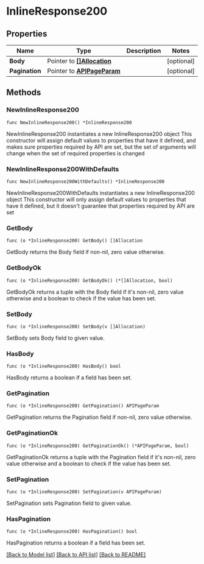 # InlineResponse200

## Properties

Name | Type | Description | Notes
------------ | ------------- | ------------- | -------------
**Body** | Pointer to [**[]Allocation**](Allocation.md) |  | [optional] 
**Pagination** | Pointer to [**APIPageParam**](APIPageParam.md) |  | [optional] 

## Methods

### NewInlineResponse200

`func NewInlineResponse200() *InlineResponse200`

NewInlineResponse200 instantiates a new InlineResponse200 object
This constructor will assign default values to properties that have it defined,
and makes sure properties required by API are set, but the set of arguments
will change when the set of required properties is changed

### NewInlineResponse200WithDefaults

`func NewInlineResponse200WithDefaults() *InlineResponse200`

NewInlineResponse200WithDefaults instantiates a new InlineResponse200 object
This constructor will only assign default values to properties that have it defined,
but it doesn't guarantee that properties required by API are set

### GetBody

`func (o *InlineResponse200) GetBody() []Allocation`

GetBody returns the Body field if non-nil, zero value otherwise.

### GetBodyOk

`func (o *InlineResponse200) GetBodyOk() (*[]Allocation, bool)`

GetBodyOk returns a tuple with the Body field if it's non-nil, zero value otherwise
and a boolean to check if the value has been set.

### SetBody

`func (o *InlineResponse200) SetBody(v []Allocation)`

SetBody sets Body field to given value.

### HasBody

`func (o *InlineResponse200) HasBody() bool`

HasBody returns a boolean if a field has been set.

### GetPagination

`func (o *InlineResponse200) GetPagination() APIPageParam`

GetPagination returns the Pagination field if non-nil, zero value otherwise.

### GetPaginationOk

`func (o *InlineResponse200) GetPaginationOk() (*APIPageParam, bool)`

GetPaginationOk returns a tuple with the Pagination field if it's non-nil, zero value otherwise
and a boolean to check if the value has been set.

### SetPagination

`func (o *InlineResponse200) SetPagination(v APIPageParam)`

SetPagination sets Pagination field to given value.

### HasPagination

`func (o *InlineResponse200) HasPagination() bool`

HasPagination returns a boolean if a field has been set.


[[Back to Model list]](../README.md#documentation-for-models) [[Back to API list]](../README.md#documentation-for-api-endpoints) [[Back to README]](../README.md)


